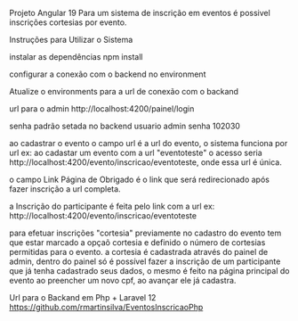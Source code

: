 Projeto Angular 19 Para um sistema de inscrição em eventos é possivel inscrições cortesias por evento.

Instruções para Utilizar o Sistema

instalar as dependências
npm install

configurar a conexão com o backend no environment

Atualize o environments para a url de conexão com o backand

url para o admin
http://localhost:4200/painel/login

senha padrão setada no backend 
usuario admin
senha 102030

ao cadastrar o evento o campo url é a url do evento, o sistema funciona por url ex:
ao cadastar um evento com a url "eventoteste" o acesso seria
http://localhost:4200/evento/inscricao/eventoteste, onde essa url é única.

o campo Link Página de Obrigado é o link que será redirecionado após fazer  inscrição a url completa.


a Inscrição do participante é feita pelo link com a url ex:
http://localhost:4200/evento/inscricao/eventoteste

para efetuar inscrições "cortesia" previamente no cadastro do evento tem que estar marcado a opçaõ cortesia e definido o número de cortesias permitidas para o evento.
a cortesia é cadastrada através do painel de admin, dentro do painel só é possível fazer a inscrição de um participante que já tenha cadastrado seus dados, o mesmo é feito na página principal do evento ao preencher um novo cpf, ao avançar ele já cadastra.

Url para o Backand em Php + Laravel 12 https://github.com/rmartinsilva/EventosInscricaoPhp